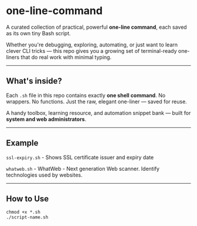 # one-line-command

A curated collection of practical, powerful **one-line command**, each saved as its own tiny Bash script.

Whether you're debugging, exploring, automating, or just want to learn clever CLI tricks — this repo gives you a growing set of terminal-ready one-liners that do real work with minimal typing.

---

## What's inside?

Each `.sh` file in this repo contains exactly **one shell command**. No wrappers. No functions. Just the raw, elegant one-liner — saved for reuse.

A handy toolbox, learning resource, and automation snippet bank — built for **system and web administrators**.

---

## Example
`ssl-expiry.sh` - Shows SSL certificate issuer and expiry date

`whatweb.sh` - WhatWeb - Next generation Web scanner. Identify technologies used by websites.

---

## How to Use

```
chmod +x *.sh
./script-name.sh
```
